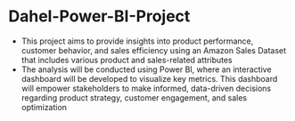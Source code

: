 # Dahel-Power-BI-Project
- This project aims to provide insights into product performance, customer behavior, and sales efficiency using an Amazon Sales Dataset that includes various product and sales-related attributes
- The analysis will be conducted using Power BI, where an interactive dashboard will be developed to visualize key metrics. This dashboard will empower stakeholders to make informed, data-driven decisions regarding product strategy, customer engagement, and sales optimization
